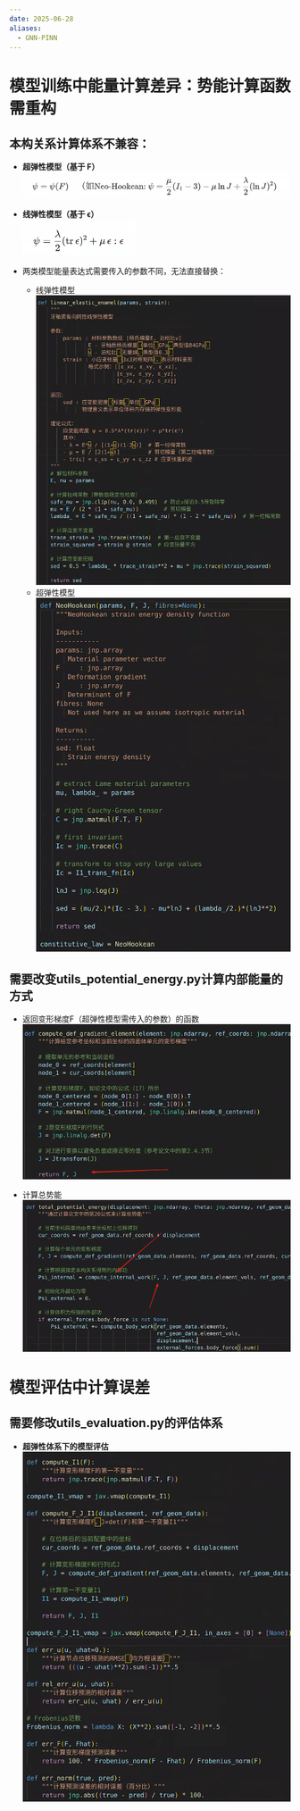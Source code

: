 ```yaml
---
date: 2025-06-28
aliases:
  - GNN-PINN
---
```


# **模型训练中能量计算差异：势能计算函数需重构**

## **本构关系计算体系不兼容：**
- **超弹性模型（基于 F）**  
  ![Pasted image 20250628150342](images/Pasted%20image%2020250628150342.png)
  
- **线弹性模型（基于 ϵ）**  
  ![Pasted image 20250628150405](images/Pasted%20image%2020250628150405.png)

- 两类模型能量表达式需要传入的参数不同，无法直接替换：
  - 线弹性模型  
    ![Pasted image 20250628150423](images/Pasted%20image%2020250628150423.png)
  - 超弹性模型  
    ![Pasted image 20250628150509](images/Pasted%20image%2020250628150509.png)

## **需要改变utils_potential_energy.py计算内部能量的方式**
- 返回变形梯度F（超弹性模型需传入的参数）的函数  
  ![Pasted image 20250628150648](images/Pasted%20image%2020250628150648.png)
  
- 计算总势能  
  ![Pasted image 20250628150716](images/Pasted%20image%2020250628150716.png)

# **模型评估中计算误差**

## **需要修改utils_evaluation.py的评估体系**
- **超弹性体系下的模型评估**  
  ![Pasted image 20250628150840](images/Pasted%20image%2020250628150840.png)
